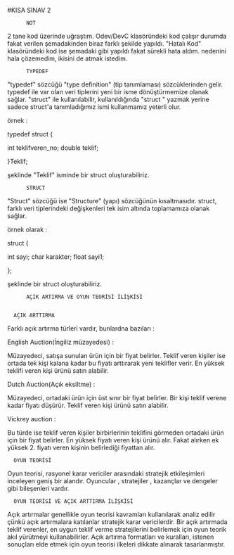 #KISA SINAV 2

          NOT

2 tane kod üzerinde uğraştım. Odev/DevC klasöründeki kod çalışır durumda fakat verilen şemadakinden biraz farklı şekilde yapıldı.
"Hatalı Kod" klasöründeki kod ise şemadaki gibi yapıldı fakat sürekli hata aldım. nedenini hala çözemedim, ikisini de atmak istedim.



          TYPEDEF

"typedef" sözcüğü "type definition" (tip tanımlaması) sözcüklerinden gelir.
typedef ile var olan veri tiplerini yeni bir isme dönüştürmemize olanak sağlar.
"struct" ile kullanılabilir, kullanıldığında "struct <isim>" yazmak yerine sadece struct'a tanımladığımız ismi kullanmamız yeterli olur.

örnek : 

typedef struct {
    
   int teklifveren_no;
   double teklif;

}Teklif;

şeklinde "Teklif" isminde bir struct oluşturabiliriz.


          STRUCT

"Struct" sözcüğü ise "Structure" (yapı) sözcüğünün kısaltmasıdır.
struct, farklı veri tiplerindeki değişkenleri tek isim altında toplamamıza olanak sağlar.

örnek olarak :

struct <isim>{

   int sayi;
   char karakter;
   float sayi1;

};

şeklinde bir struct oluşturabiliriz.



          AÇIK ARTIRMA VE OYUN TEORİSİ İLİŞKİSİ


      AÇIK ARTTIRMA 

Farklı açık artırma türleri vardır, bunlardna bazıları : 


   English Auction(İngiliz müzayedesi) : 

Müzayedeci, satışa sunulan ürün için bir fiyat belirler. Teklif veren kişiler ise ortada tek kişi kalana kadar bu fiyatı arttırarak yeni teklifler verir.
En yüksek teklifi veren kişi ürünü satın alabilir.


   Dutch Auction(Açık eksiltme) : 

Müzayedeci, ortadaki ürün için üst sınır bir fiyat belirler. Bir kişi teklif verene kadar fiyatı düşürür. Teklif veren kişi ürünü satın alabilir.


   Vickrey auction :

Bu türde ise teklif veren kişiler birbirlerinin teklifini görmeden ortadaki ürün için bir fiyat belirler. En yüksek fiyatı veren kişi ürünü alır.
Fakat alırken ek yüksek 2. fiyatı veren kişinin belirlediği fiyattan alır.



      OYUN TEORİSİ

Oyun teorisi, rasyonel karar vericiler arasındaki stratejik etkileşimleri inceleyen geniş bir alandır. Oyuncular , stratejiler , kazançlar ve dengeler gibi bileşenleri vardır.



      OYUN TEORİSİ VE AÇIK ARTTIRMA İLİŞKİSİ

Açık artırmalar genellikle oyun teorisi kavramları kullanılarak analiz edilir çünkü açık artırmalara katılanlar stratejik karar vericilerdir.
Bir açık artırmada teklif verenler, en uygun teklif verme stratejilerini belirlemek için oyun teorik akıl yürütmeyi kullanabilirler.
Açık artırma formatları ve kuralları, istenen sonuçları elde etmek için oyun teorisi ilkeleri dikkate alınarak tasarlanmıştır.










